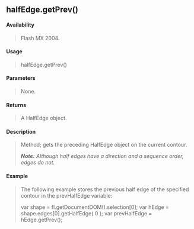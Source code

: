 ## halfEdge.getPrev()

#### Availability

> Flash MX 2004.

#### Usage

> halfEdge.getPrev()

#### Parameters

> None.

#### Returns

> A HalfEdge object.

#### Description

> Method; gets the preceding HalfEdge object on the current contour.
>
> ***Note:** Although half edges have a direction and a sequence order, edges do not.*

#### Example

> The following example stores the previous half edge of the specified contour in the prevHalfEdge variable:
>
> var shape = fl.getDocumentDOM().selection\[0\]; var hEdge = shape.edges\[0\].getHalfEdge( 0 ); var prevHalfEdge = hEdge.getPrev();
